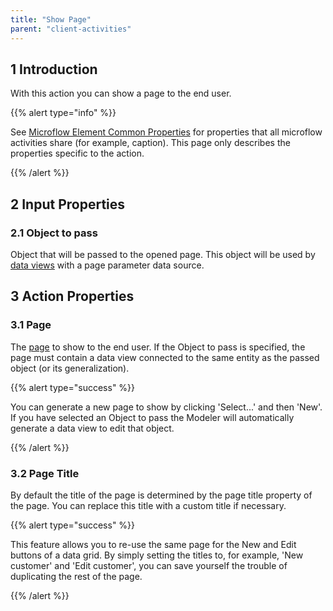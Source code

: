 ```yaml
---
title: "Show Page"
parent: "client-activities"
---
```


## 1 Introduction

With this action you can show a page to the end user.

{{% alert type="info" %}}

See [Microflow Element Common Properties](microflow-element-common-properties) for properties that all microflow activities share (for example, caption). This page only describes the properties specific to the action.

{{% /alert %}}

## 2 Input Properties

### 2.1 Object to pass

Object that will be passed to the opened page. This object will be used by [data views](data-view) with a page parameter data source.

## 3 Action Properties

### 3.1 Page

The [page](page) to show to the end user. If the Object to pass is specified, the page must contain a data view connected to the same entity as the passed object (or its generalization).

{{% alert type="success" %}}

You can generate a new page to show by clicking 'Select...' and then 'New'. If you have selected an Object to pass the Modeler will automatically generate a data view to edit that object.

{{% /alert %}}

### 3.2 Page Title

By default the title of the page is determined by the page title property of the page. You can replace this title with a custom title if necessary.

{{% alert type="success" %}}

This feature allows you to re-use the same page for the New and Edit buttons of a data grid. By simply setting the titles to, for example, 'New customer' and 'Edit customer', you can save yourself the trouble of duplicating the rest of the page.

{{% /alert %}}
